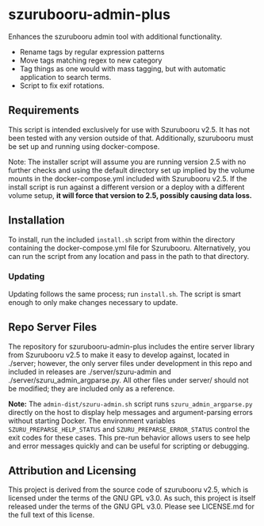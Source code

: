 szurubooru-admin-plus
=====================

Enhances the szurubooru admin tool with additional functionality.

* Rename tags by regular expression patterns
* Move tags matching regex to new category
* Tag things as one would with mass tagging, but with automatic application to
  search terms.
* Script to fix exif rotations.

## Requirements

This script is intended exclusively for use with Szurubooru v2.5. It has not
been tested with any version outside of that. Additionally, szurubooru must be
set up and running using docker-compose.

Note: The installer script will assume you are running version 2.5 with no
further checks and using the default directory set up implied by the volume
mounts in the docker-compose.yml included with Szurubooru v2.5. If the install
script is run against a different version or a deploy with a different volume
setup, **it will force that version to 2.5, possibly causing data loss.**

## Installation

To install, run the included `install.sh` script from within the directory
containing the docker-compose.yml file for Szurubooru. Alternatively, you can
run the script from any location and pass in the path to that directory.

### Updating

Updating follows the same process; run `install.sh`. The script is smart enough
to only make changes necessary to update.

## Repo Server Files

The repository for szurubooru-admin-plus includes the entire server library from
Szurubooru v2.5 to make it easy to develop against, located in ./server;
however, the only server files under development in this repo and included in
releases are ./server/szuru-admin and ./server/szuru_admin_argparse.py. All
other files under server/ should not be modified; they are included only as a
reference.

**Note:** The `admin-dist/szuru-admin.sh` script runs `szuru_admin_argparse.py` directly on the host to display help messages and argument-parsing errors without starting Docker. The environment variables `SZURU_PREPARSE_HELP_STATUS` and `SZURU_PREPARSE_ERROR_STATUS` control the exit codes for these cases. This pre-run behavior allows users to see help and error messages quickly and can be useful for scripting or debugging.
## Attribution and Licensing

This project is derived from the source code of szurubooru v2.5, which is
licensed under the terms of the GNU GPL v3.0. As such, this project is itself
released under the terms of the GNU GPL v3.0. Please see LICENSE.md for the full
text of this license.